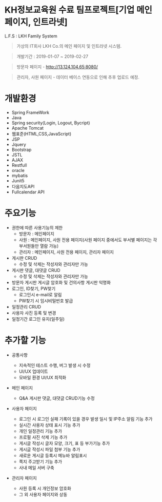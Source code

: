 # KH정보교육원 수료 팀프로젝트[기업 메인페이지, 인트라넷]
L.F.S : LKH Family System
> 가상의 IT회사 LKH Co.의 메인 페이지 및 인트라넷 시스템.
  
> 개발기간 : 2019-01-07 ~ 2019-02-27

> 방문자 페이지 - http://13.124.104.65:8080/
  
> 관리자, 사원 페이지 - 데이터 베이스 연동으로 인해 추후 업로드 예정.

# 개발환경
- Spring FrameWork
- Java
- Spring security(Login, Logout, Bycript)
- Apache Tomcat
- 웹표준(HTML,CSS,JavaScript)
- JSP
- Jquery
- Bootstrap
- JSTL
- AJAX
- Restfull
- oracle
- mybatis
- Junit5
- 다음지도API
- Fullcalendar API

# 주요기능
* 권한에 따른 사용기능의 제한
  * 방문자 : 메인페이지
  * 사원 : 메인페이지, 사원 전용 페이지(사원 페이지 중에서도 부서별 페이지는 각 부서원들만 열람 가능)
  * 관리자 : 메인페이지, 사원 전용 페이지, 관리자 페이지
* 게시판 CRUD 
  * 수정 및 삭제는 작성자와 관리자만 가능
* 게시판 댓글, 대댓글 CRUD
  * 수정 및 삭제는 작성자와 관리자만 가능
* 방문자 게시판 게시글 암호화 및 건의사항 게시판 익명화
* 로그인, ID찾기, PW찾기
  * 로그인시 e-mail로 알림
  * PW찾기 시 임시비밀번호 발급
* 일정관리 CRUD
* 사용자 사진 등록 및 변경
* 일정기간 로그인 유지(일주일)

# 추가할 기능

* 공통사항  
  * 지속적인 테스트 수행, 버그 발생 시 수정
  * UI/UX 업데이트
  * 모바일 환경 UI/UX 최적화
  
* 메인 페이지
  * Q&A 게시판 댓글, 대댓글 CRUD기능 수정
    
* 사용자 페이지
  * 로그인 시 로그인 실패 기록이 있을 경우 발생 일시 및 IP주소 알림 기능 추가 
  * 실시간 사용자 상태 표시 기능 추가  
  * 개인 일정관리 기능 추가
  * 프로필 사진 삭제 기능 추가
  * 게시글 작성시 글자 모양, 크기, 표 등 부가기능 추가
  * 게시글 작성시 파일 첨부 기능 추가
  * 새로운 게시글 등록시 메뉴바 알림표시
  * 쪽지 주고받기 기능 추가
  * 사내 메일 서버 구축
  
* 관리자 페이지
  * 사원 등록 시 개인정보 암호화
  * 그 외 사용자 페이지와 상동


